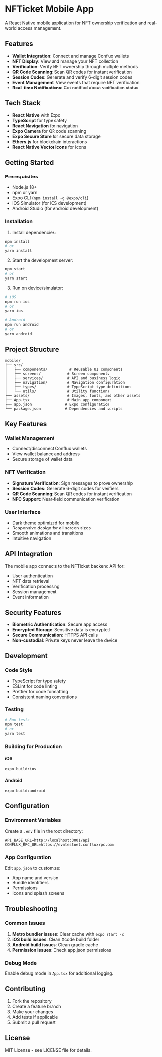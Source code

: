 # NFTicket Mobile App

A React Native mobile application for NFT ownership verification and real-world access management.

## Features

- **Wallet Integration**: Connect and manage Conflux wallets
- **NFT Display**: View and manage your NFT collection
- **Verification**: Verify NFT ownership through multiple methods
- **QR Code Scanning**: Scan QR codes for instant verification
- **Session Codes**: Generate and verify 6-digit session codes
- **Event Management**: View events that require NFT verification
- **Real-time Notifications**: Get notified about verification status

## Tech Stack

- **React Native** with Expo
- **TypeScript** for type safety
- **React Navigation** for navigation
- **Expo Camera** for QR code scanning
- **Expo Secure Store** for secure data storage
- **Ethers.js** for blockchain interactions
- **React Native Vector Icons** for icons

## Getting Started

### Prerequisites

- Node.js 18+ 
- npm or yarn
- Expo CLI (`npm install -g @expo/cli`)
- iOS Simulator (for iOS development)
- Android Studio (for Android development)

### Installation

1. Install dependencies:
```bash
npm install
# or
yarn install
```

2. Start the development server:
```bash
npm start
# or
yarn start
```

3. Run on device/simulator:
```bash
# iOS
npm run ios
# or
yarn ios

# Android
npm run android
# or
yarn android
```

## Project Structure

```
mobile/
├── src/
│   ├── components/          # Reusable UI components
│   ├── screens/            # Screen components
│   ├── services/           # API and business logic
│   ├── navigation/         # Navigation configuration
│   ├── types/              # TypeScript type definitions
│   └── utils/              # Utility functions
├── assets/                 # Images, fonts, and other assets
├── App.tsx                 # Main app component
├── app.json               # Expo configuration
└── package.json           # Dependencies and scripts
```

## Key Features

### Wallet Management
- Connect/disconnect Conflux wallets
- View wallet balance and address
- Secure storage of wallet data

### NFT Verification
- **Signature Verification**: Sign messages to prove ownership
- **Session Codes**: Generate 6-digit codes for verifiers
- **QR Code Scanning**: Scan QR codes for instant verification
- **NFC Support**: Near-field communication verification

### User Interface
- Dark theme optimized for mobile
- Responsive design for all screen sizes
- Smooth animations and transitions
- Intuitive navigation

## API Integration

The mobile app connects to the NFTicket backend API for:
- User authentication
- NFT data retrieval
- Verification processing
- Session management
- Event information

## Security Features

- **Biometric Authentication**: Secure app access
- **Encrypted Storage**: Sensitive data is encrypted
- **Secure Communication**: HTTPS API calls
- **Non-custodial**: Private keys never leave the device

## Development

### Code Style
- TypeScript for type safety
- ESLint for code linting
- Prettier for code formatting
- Consistent naming conventions

### Testing
```bash
# Run tests
npm test
# or
yarn test
```

### Building for Production

#### iOS
```bash
expo build:ios
```

#### Android
```bash
expo build:android
```

## Configuration

### Environment Variables
Create a `.env` file in the root directory:

```env
API_BASE_URL=http://localhost:3001/api
CONFLUX_RPC_URL=https://evmtestnet.confluxrpc.com
```

### App Configuration
Edit `app.json` to customize:
- App name and version
- Bundle identifiers
- Permissions
- Icons and splash screens

## Troubleshooting

### Common Issues

1. **Metro bundler issues**: Clear cache with `expo start -c`
2. **iOS build issues**: Clean Xcode build folder
3. **Android build issues**: Clean gradle cache
4. **Permission issues**: Check app.json permissions

### Debug Mode
Enable debug mode in `App.tsx` for additional logging.

## Contributing

1. Fork the repository
2. Create a feature branch
3. Make your changes
4. Add tests if applicable
5. Submit a pull request

## License

MIT License - see LICENSE file for details.
